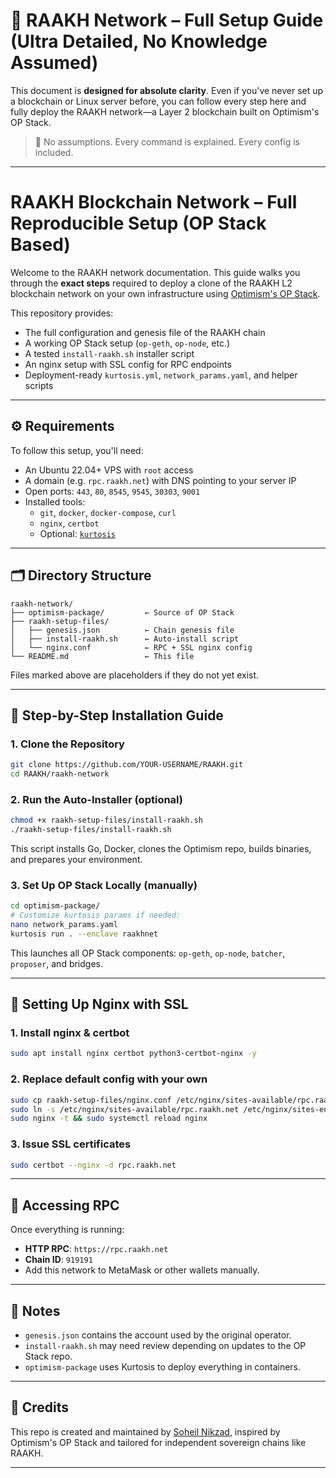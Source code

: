# 📘 RAAKH Network – Full Setup Guide (Ultra Detailed, No Knowledge Assumed)

This document is **designed for absolute clarity**. Even if you've never set up a blockchain or Linux server before, you can follow every step here and fully deploy the RAAKH network—a Layer 2 blockchain built on Optimism's OP Stack.

> 🧠 No assumptions. Every command is explained. Every config is included.

---

# RAAKH Blockchain Network – Full Reproducible Setup (OP Stack Based)

Welcome to the RAAKH network documentation. This guide walks you through the **exact steps** required to deploy a clone of the RAAKH L2 blockchain network on your own infrastructure using [Optimism's OP Stack](https://stack.optimism.io/).

This repository provides:
- The full configuration and genesis file of the RAAKH chain
- A working OP Stack setup (`op-geth`, `op-node`, etc.)
- A tested `install-raakh.sh` installer script
- An nginx setup with SSL config for RPC endpoints
- Deployment-ready `kurtosis.yml`, `network_params.yaml`, and helper scripts

---

## ⚙️ Requirements

To follow this setup, you'll need:

- An Ubuntu 22.04+ VPS with `root` access
- A domain (e.g. `rpc.raakh.net`) with DNS pointing to your server IP
- Open ports: `443`, `80`, `8545`, `9545`, `30303`, `9001`
- Installed tools:
  - `git`, `docker`, `docker-compose`, `curl`
  - `nginx`, `certbot`
  - Optional: [`kurtosis`](https://docs.kurtosis.com/)

---

## 🗂 Directory Structure

```
raakh-network/
├── optimism-package/         ← Source of OP Stack
├── raakh-setup-files/
│   ├── genesis.json          ← Chain genesis file
│   ├── install-raakh.sh      ← Auto-install script
│   └── nginx.conf            ← RPC + SSL nginx config
└── README.md                 ← This file
```

Files marked above are placeholders if they do not yet exist.

---

## 🚀 Step-by-Step Installation Guide

### 1. Clone the Repository

```bash
git clone https://github.com/YOUR-USERNAME/RAAKH.git
cd RAAKH/raakh-network
```

### 2. Run the Auto-Installer (optional)

```bash
chmod +x raakh-setup-files/install-raakh.sh
./raakh-setup-files/install-raakh.sh
```

This script installs Go, Docker, clones the Optimism repo, builds binaries, and prepares your environment.

### 3. Set Up OP Stack Locally (manually)

```bash
cd optimism-package/
# Customize kurtosis params if needed:
nano network_params.yaml
kurtosis run . --enclave raakhnet
```

This launches all OP Stack components: `op-geth`, `op-node`, `batcher`, `proposer`, and bridges.

---

## 🔐 Setting Up Nginx with SSL

### 1. Install nginx & certbot

```bash
sudo apt install nginx certbot python3-certbot-nginx -y
```

### 2. Replace default config with your own

```bash
sudo cp raakh-setup-files/nginx.conf /etc/nginx/sites-available/rpc.raakh.net
sudo ln -s /etc/nginx/sites-available/rpc.raakh.net /etc/nginx/sites-enabled/
sudo nginx -t && sudo systemctl reload nginx
```

### 3. Issue SSL certificates

```bash
sudo certbot --nginx -d rpc.raakh.net
```

---

## 🔗 Accessing RPC

Once everything is running:

- **HTTP RPC**: `https://rpc.raakh.net`
- **Chain ID**: `919191`
- Add this network to MetaMask or other wallets manually.

---

## 📎 Notes

- `genesis.json` contains the account used by the original operator.
- `install-raakh.sh` may need review depending on updates to the OP Stack repo.
- `optimism-package` uses Kurtosis to deploy everything in containers.

---

## 🤝 Credits

This repo is created and maintained by [Soheil Nikzad](https://raakh.net), inspired by Optimism's OP Stack and tailored for independent sovereign chains like RAAKH.

---
